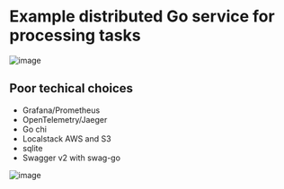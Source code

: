 # Example distributed Go service for processing tasks
![image](https://github.com/ijimiji/pipeline/assets/70969307/0ba791de-142d-4479-b2be-1b2e3cfd32f4)

## Poor techical choices
- Grafana/Prometheus
- OpenTelemetry/Jaeger
- Go chi
- Localstack AWS and S3
- sqlite
- Swagger v2 with swag-go
  
![image](https://github.com/ijimiji/pipeline/assets/70969307/353b2088-9fab-45a0-a38b-c78b22531c2a)

